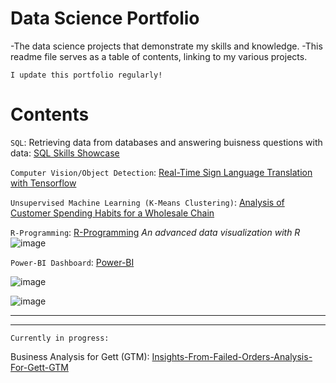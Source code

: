 # Data Science Portfolio
-The data science projects that demonstrate my skills and knowledge.
-This readme file serves as a table of contents, linking to my various projects.

`I update this portfolio regularly!`

# Contents
`SQL`: Retrieving data from databases and answering buisness questions with data: [SQL Skills Showcase](https://github.com/Christopher-DSA/SQL-Project)

`Computer Vision/Object Detection`: [Real-Time Sign Language Translation with Tensorflow](https://github.com/Christopher-DSA/Sign-Language-Detection-Computer-Vision)

`Unsupervised Machine Learning (K-Means Clustering)`: [Analysis of Customer Spending Habits for a Wholesale Chain](https://github.com/Christopher-DSA/Unsupervised-Learning-Project)

`R-Programming`: [R-Programming](https://github.com/Christopher-DSA/R_Programming/tree/main)
*An advanced data visualization with R*
![image](https://github.com/Christopher-DSA/DataSciencePortfolio/assets/132075292/6dba44df-da16-465f-9741-163ffea9ef34)


`Power-BI Dashboard`: [Power-BI](https://github.com/Christopher-DSA/Power-BI/blob/main/DataSurveyBreakDownDashboard.pdf)

![image](https://github.com/Christopher-DSA/DataSciencePortfolio/assets/132075292/5fe0bba8-c04e-4eda-a5ee-0bd5bb7ca3d6)

![image](https://github.com/Christopher-DSA/DataSciencePortfolio/assets/132075292/784b64e6-5e1d-4cd5-8271-3c4e630eb2e8)


----
----
`Currently in progress:`

Business Analysis for Gett (GTM): [Insights-From-Failed-Orders-Analysis-For-Gett-GTM](https://github.com/Christopher-DSA/Gett-GTM---Insights-from-Failed-Orders/blob/main/README.md)


